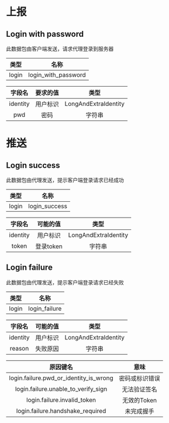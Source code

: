 # 上报

## Login with password

此数据包由客户端发送，请求代理登录到服务器

|  类型   |         名称          |     
|:-----:|:-------------------:|
| login | login_with_password |

|   字段名    | 要求的值 |          类型          |
|:--------:|:----:|:--------------------:|
| identity | 用户标识 | LongAndExtraIdentity | 
|   pwd    |  密码  |         字符串          |

# 推送

## Login success

此数据包由代理发送，提示客户端登录请求已经成功

|  类型   |      名称       |     
|:-----:|:-------------:|
| login | login_success |

|   字段名    |  可能的值   |          类型          |
|:--------:|:-------:|:--------------------:|
| identity |  用户标识   | LongAndExtraIdentity | 
|  token   | 登录token |         字符串          |       

## Login failure

此数据包由代理发送，提示客户端登录请求已经失败

|  类型   |      名称       |     
|:-----:|:-------------:|
| login | login_failure |

|   字段名    | 可能的值 |          类型          |
|:--------:|:----:|:--------------------:|
| identity | 用户标识 | LongAndExtraIdentity |
|  reason  | 失败原因 |         字符串          |       

|                  原因键名                  |    意味    |     
|:--------------------------------------:|:--------:|
| login.failure.pwd_or_identity_is_wrong | 密码或标识错误  |
|  login.failure.unable_to_verify_sign   |  无法验证签名  |
|      login.failure.invalid_token       | 无效的Token |
|    login.failure.handshake_required    |  未完成握手   |
